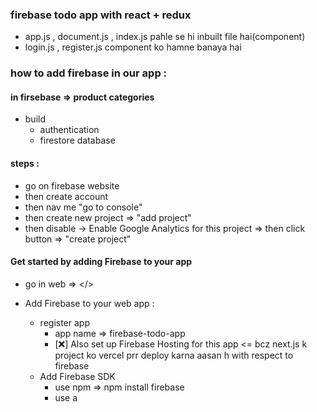 ### firebase todo app with react + redux
- app.js , document.js , index.js pahle se hi inbuilt file hai(component)
- login.js , register.js component ko hamne banaya hai 


### how to add firebase in our app :
#### in firsebase => product categories 
- build
   - authentication
   - firestore database 

#### steps :
- go on firebase website
- then create account
- then nav me  "go to console" 
- then create new project => "add project"
- then disable -> Enable Google Analytics for this project => then click button => "create project"

#### Get started by adding Firebase to your app
- go in web => </>
- Add Firebase to your web app :
    - register app 
         - app name => firebase-todo-app
         - [❌] Also set up Firebase Hosting for this app <= bcz next.js k project ko vercel prr deploy karna aasan h with respect to firebase
    - Add Firebase SDK 
         - use npm => npm install firebase
         - use a <script/> tag => firebase.js
         - then "continue to console"
         - then go to build => authentication
         - then go to build => Firestore database

- firebase.js
```js

// "initializeApp" nam se method milta hai "firebase" me
// "firebaseConfig" k ander jitane bhi credentials hai , ye credentials hamare firebase ko initialise karne k liye jaruri hai
import { initializeApp } from "firebase/app";

// authentication k liye firebase me "getAuth" method milta hai
// "getAuth" method authentication service enable karta hai firebase me 
import {getAuth} from 'firebase/auth'
// databse handle karne k liye firebase me "getFirestore" method milta hai
import {getFirestore} from 'firebase/firestore'

const firebaseConfig = {
  apiKey: "AIzaSyDZSZDoQ2zCjLFfGwqEsBxnHLvMSC6fa6A",
  authDomain: "fir-todo-app-2d1af.firebaseapp.com",
  projectId: "fir-todo-app-2d1af",
  storageBucket: "fir-todo-app-2d1af.appspot.com",
  messagingSenderId: "624042332883",
  appId: "1:624042332883:web:49ec496b516d0b212dba26"
};

// Initialize Firebase
const app = initializeApp(firebaseConfig);

// yha do chije create karegen 1- authentication , 2- db => database
// app pass krr diye
// Initialize Firebase Authentication, database and get a reference to the service
export const auth = getAuth(app)
export const db = getFirestore(app)

```

### authentication :
- get Started
- add two Providers 
    - In authentication => sign-in-method coloumn
           - login with "email/pass" => enable
           - login with "google" => enable

    - In authentication => users coloumn
            - users me aa kar apne users "add" kar sakte hai 


### register :
- first of "state" create karegen for username , email, password
- username , email, password ke field ko "<form>" tag k ander dal degen
- "<form><form/>" tag k ander => e.preventDefault() likhate hai taki "<form><form/>" tag "submit" hone k bad "re-fresh" na ho.
- aur <input/> tag me "required" likh degen
- search : "firebase documentation" => go on "build" => then "authentication"
- then "authentication" => web => get started
##### signup new user
- https://firebase.google.com/docs/auth/web/start#sign_up_new_users
```js
import { getAuth, createUserWithEmailAndPassword } from "firebase/auth";

const auth = getAuth();
createUserWithEmailAndPassword(auth, email, password)
  .then((userCredential) => {
    // Signed in 
    const user = userCredential.user;
    // ...
  })
  .catch((error) => {
    const errorCode = error.code;
    const errorMessage = error.message;
    // ..
  });

```
- register
```js
// "getAuth" method firebase.js file se mil jayega "auth" me
//  const auth = getAuth(app)
import { auth } from "../firebase/firebase";
import { createUserWithEmailAndPassword } from "firebase/auth";

const signUpHandler = async () => {
        // username,email,password teeno me se koi bhi field , field nhi hai toh kuch bhi nhi hona chahiye , 
        // hamara aage ka code execute hi nhi hoga
        // username,email,password teeno me se koi bhi field write nhi kiye toh aage ka code execute nhi hona chahiye
        if (!username || !email || !password) return;
        
        try {
             // createUserWithEmailAndPassword apne paramater me 1-auth, 2- email , 3- password leta hai.
             const user = await createUserWithEmailAndPassword(auth, email, password)
             console.log(user)

        } catch (error) {
            console.log("an error occured",error)
        }

    }


#note : 
- esme "user" ka nam nhi dikhaya ,"null" show kiya , toh "user" ke name k liye alag se handle karegen => with "updateProfile" nam k method se 

```
##### updateProfile in register
- updateProfile => se hamm kuchh bhi update kar sakte hai eg. email,password,username
- register me mere ko user ka nam null mila toh => user ka name update kiya wtih "updateProfile" se 
- import { createUserWithEmailAndPassword , updateProfile } from "firebase/auth";
```js
// "getAuth" method firebase se mil jayega "auth" me
// updateProfile => se hamm kuchh bhi update kar sakte hai eg. email,password,username
// register me mere ko user ka nam null mila toh => user ka name update kiya wtih "updateProfile" se 
import { createUserWithEmailAndPassword , updateProfile } from "firebase/auth";


const signUpHandler = async () => {
        // username,email,password teeno me se koi bhi field , field nhi hai toh kuch bhi nhi hona chahiye , 
        // hamara aage ka code execute hi nhi hoga

        if (!username || !email || !password) return;
        
        try {
             // createUserWithEmailAndPassword apne paramater me 1-auth, 2- email , 3- password leta hai.
             const user = await createUserWithEmailAndPassword(auth, email, password)
            
             // jaise hi hamara user register ho jayega vaise hi auth ke ander hame wo wala user mil jayega as current user
             // eske ander jo bhi information update karni hao wo de degen eg. email,pass,name
             await updateProfile(auth.currentUser,{
                // hme user ka nam update karna hai
                displayName:username
             })
             console.log(user)

        } catch (error) {
            console.log("an error occured",error)
        }

    }

```
##### register with google

- google wale "div" par onClick se signInWithGoogle method lagaye taki google se register krr paye
- eske liye ek additional provider hai => GoogleAuthProvider
     - import {  GoogleAuthProvider , signInWithPopup} from "firebase/auth";
     - eska instance create kar legen => 
            - const provider = new GoogleAuthProvider();
- basically jab bhi hamm click kare google button par "signInWithPopup" open ho , uske ander sara kam hona chahiye
- signInWithPopup hone par => sari "email" dikhayega aap chahe jisse bhi login kar lo
     - signInWithPopup ke ander do chije pas hoti hai 1- auth , 2-provider
```js
import { createUserWithEmailAndPassword , updateProfile , GoogleAuthProvider , signInWithPopup} from "firebase/auth";

const provider = new GoogleAuthProvider();


 const signInWithGoogle = async () =>{
    const user = await signInWithPopup(auth, provider)
    console.log(user)
} 

```
##### register.js
```js
import React from "react";
import { useState } from "react";
import { FcGoogle } from "react-icons/fc";
// authentication k liye register me "auth" import kiaa
import { auth } from "../firebase/firebase";

// "getAuth" method firebase se mil jayega "auth" me
// updateProfile => se hamm kuchh bhi update kar sakte hai eg. email,password,username
// register me mere ko user ka nam null mila toh => user ka name update kiya wtih "updateProfile" se 
// register me mere ko user ka nam null mila toh => user ka name update kiya wtih "updateProfile" se 
import { createUserWithEmailAndPassword , updateProfile , GoogleAuthProvider , signInWithPopup} from "firebase/auth";

const provider = new GoogleAuthProvider();



const RegisterForm = () => {

    // name , email , password k liye "state" create kiaa
    const [username, setUserName] = useState(null)
    const [email, setEmail] = useState(null)
    const [password, setPassword] = useState(null)

    const signUpHandler = async () => {
        // username,email,password teeno me se koi bhi field , field nhi hai toh kuch bhi nhi hona chahiye , 
        // hamara aage ka code execute hi nhi hoga

        if (!username || !email || !password) return;
        
        try {
             // createUserWithEmailAndPassword apne paramater me 1-auth, 2- email , 3- password leta hai.
             const user = await createUserWithEmailAndPassword(auth, email, password)
            
             // jaise hi hamara user register ho jayega vaise hi auth ke ander hame wo wala user mil jayega as current user
             await updateProfile(auth.currentUser,{
                // eske ander jo bhi information update karni hao wo de degen
                displayName:username
             })
             console.log(user)

        } catch (error) {
            console.log("an error occured",error)
        }

    }

    const signInWithGoogle = async () =>{
                const user = await signInWithPopup(auth, provider)
                console.log(user)
    } 

    return (
        <main className="flex lg:h-[100vh]">
            <div className="w-full lg:w-[60%] p-8 md:p-14 flex items-center justify-center lg:justify-start">
                <div className="p-8 w-[600px]">
                    <h1 className="text-6xl font-semibold">Sign Up</h1>
                    <p className="mt-6 ml-1">
                        Already have an account ?{" "}
                        <span className="underline hover:text-blue-400 cursor-pointer">
                            Login
                        </span>
                    </p>

                    <div className="bg-black/[0.05] text-white w-full py-4 mt-10 rounded-full transition-transform hover:bg-black/[0.8] active:scale-90 flex justify-center items-center gap-4 cursor-pointer group"
                      onClick={signInWithGoogle}>
                        <FcGoogle size={22} />
                        <span className="font-medium text-black group-hover:text-white">
                            Login with Google
                        </span>
                    </div>


                    <form onSubmit={(e) => e.preventDefault()}>

                        <div className="mt-10 pl-1 flex flex-col">
                            <label>Name</label>
                            <input
                                type="text"
                                className="font-medium border-b border-black p-4 outline-0 focus-within:border-blue-400"
                                required
                                onChange={(e) => setUserName(e.target.value)}
                            />
                        </div>

                        <div className="mt-10 pl-1 flex flex-col">
                            <label>Email</label>
                            <input
                                type="email"
                                className="font-medium border-b border-black p-4 outline-0 focus-within:border-blue-400"
                                required
                                onChange={(e) => setEmail(e.target.value)}
                            />
                        </div>


                        <div className="mt-10 pl-1 flex flex-col">
                            <label>Password</label>
                            <input
                                type="password"
                                className="font-medium border-b border-black p-4 outline-0 focus-within:border-blue-400"
                                required
                                onChange={(e) => setPassword(e.target.value)}
                            />
                        </div>


                        <button className="bg-black text-white w-44 py-4 mt-10 rounded-full transition-transform hover:bg-black/[0.8] active:scale-90"
                            onClick={signUpHandler}>
                            Sign Up
                        </button>

                    </form>

                </div>
            </div>

            <div
                className="w-[40%] bg-slate-400 bg-cover bg-right-top hidden lg:block"
                style={{
                    backgroundImage: "url('/login-banner.jpg')",
                }}
            ></div>
        </main>
    );
};

export default RegisterForm;

```

### login 
```js
// authentication k liye register me "auth" import kiaa
// "getAuth" method firebase se mil jayega "auth" me
import { auth } from "../firebase/firebase";


import { signInWithEmailAndPassword, GoogleAuthProvider, signInWithPopup } from "firebase/auth";

const provider = new GoogleAuthProvider();


// login button par ye method lgaya
const loginHandler = async () => {
        if (!username || !email || !password) return;
        try {
            const user = await signInWithEmailAndPassword(auth, email, password)
            console.log(user)
        } catch (error) {
            console.error("an error occured",error)
        }

}



// "google" wale button prr ye onClick se method banaya => signInWithGoogle
 const signInWithGoogle = async () =>{
        try {
            const user = await signInWithPopup(auth, provider)
            console.log(user)
        } catch (error) {
            console.error("an error occured",error)
        }
} 


```
##### login
```js

import React, { useState } from "react";
import { FcGoogle } from "react-icons/fc";

// authentication k liye register me "auth" import kiaa
// "getAuth" method firebase se mil jayega "auth" me
import { auth } from "../firebase/firebase";


import { signInWithEmailAndPassword, GoogleAuthProvider, signInWithPopup } from "firebase/auth";

const provider = new GoogleAuthProvider();



const LoginForm = () => {
    const [email, setEmail] = useState(null)
    const [password, setPassword] = useState(null)


    const loginHandler = async () => {
        if (!email || !password) return;
        try {
            const user = await signInWithEmailAndPassword(auth, email, password)
            console.log(user)
        } catch (error) {
            console.error("an error occured",error)
        }

    }


    const signInWithGoogle = async () =>{
        try {
            const user = await signInWithPopup(auth, provider)
            console.log(user)
        } catch (error) {
            console.error("an error occured",error)
        }
    } 

    return (
        <main className="flex lg:h-[100vh]">
            <div className="w-full lg:w-[60%] p-8 md:p-14 flex items-center justify-center lg:justify-start">
                <div className="p-8 w-[600px]">
                    <h1 className="text-6xl font-semibold">Login</h1>
                    <p className="mt-6 ml-1">
                        Don't have an account ?{" "}
                        <span className="underline hover:text-blue-400 cursor-pointer">
                            Sign Up
                        </span>
                    </p>


                    <div className="bg-black/[0.05] text-white w-full py-4 mt-10 rounded-full transition-transform hover:bg-black/[0.8] active:scale-90 flex justify-center items-center gap-4 cursor-pointer group"
                      onClick={signInWithGoogle}>
                        <FcGoogle size={22} />
                        <span className="font-medium text-black group-hover:text-white">
                            Login with Google
                        </span>
                    </div>


                    <form onSubmit={(e) => e.preventDefault()}>
                        <div className="mt-10 pl-1 flex flex-col">
                            <label>Email</label>
                            <input
                                type="email"
                                className="font-medium border-b border-black p-4 outline-0 focus-within:border-blue-400"
                                required
                                onChange={(e) => setEmail(e.target.value)}
                            />
                        </div>

                        <div className="mt-10 pl-1 flex flex-col">
                            <label>Password</label>
                            <input
                                type="password"
                                className="font-medium border-b border-black p-4 outline-0 focus-within:border-blue-400"
                                required
                                onChange={(e) => setPassword(e.target.value)}
                            />
                        </div>


                        <button className="bg-black text-white w-44 py-4 mt-10 rounded-full transition-transform hover:bg-black/[0.8] active:scale-90"
                            onClick={loginHandler}>
                            Sign in
                        </button>
                    </form>


                </div>
            </div>

            <div
                className="w-[40%] bg-slate-400 bg-cover bg-right-top hidden lg:block"
                style={{
                    backgroundImage: "url('/login-banner.jpg')",
                }}
            ></div>

        </main>
    );
};

export default LoginForm;

```

### authorised user ka yani jo user loggedIn hai uska data throughout the application avariable karana taki usko hamm easily kisi bhi components me use kar sake - with context API

